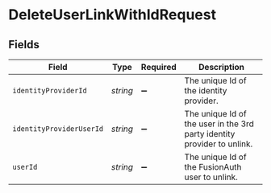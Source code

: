 # DeleteUserLinkWithIdRequest


## Fields

| Field                                                                   | Type                                                                    | Required                                                                | Description                                                             |
| ----------------------------------------------------------------------- | ----------------------------------------------------------------------- | ----------------------------------------------------------------------- | ----------------------------------------------------------------------- |
| `identityProviderId`                                                    | *string*                                                                | :heavy_minus_sign:                                                      | The unique Id of the identity provider.                                 |
| `identityProviderUserId`                                                | *string*                                                                | :heavy_minus_sign:                                                      | The unique Id of the user in the 3rd party identity provider to unlink. |
| `userId`                                                                | *string*                                                                | :heavy_minus_sign:                                                      | The unique Id of the FusionAuth user to unlink.                         |